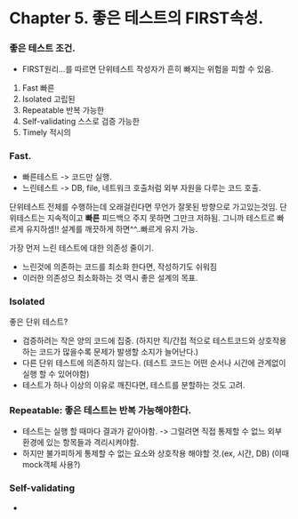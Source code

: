 # Chapter 5. 좋은 테스트의 FIRST속성. 

### 좋은 테스트 조건.
- FIRST원리...를 따르면 단위테스트 작성자가 흔히 빠지는 위험을 피할 수 있음.
1. Fast 빠른
2. Isolated 고립된
3. Repeatable 반복 가능한
4. Self-validating 스스로 검증 가능한
5. Timely 적시의


### Fast. 
- 빠른테스트 -> 코드만 실행.
- 느린테스트 -> DB, file, 네트워크 호출처럼 외부 자원을 다루는 코드 호출.

단위테스트 전체를 수행하는데 오래걸린다면 무언가 잘못된 방향으로 가고있는것임. 단위테스트는 지속적이고 **빠른** 피드백으 주지 못하면 그만크 저하됨.
그니까 테스트르 빠르게 유지하셈!! 설계를 깨끗하게 하면^^..빠르게 유지 가능.

가장 먼저 느린 테스트에 대한 의존성 줄이기.
- 느린것에 의존하는 코드를 최소화 한다면, 작성하기도 쉬워짐
- 이러한 의존성으 최소화하는 것 역시 좋은 설계의 목표.


### Isolated

좋은 단위 테스트? 
- 검증하려는 작은 양의 코드에 집중. (하지만 직/간접 적으로 테스트코드와 상호작용하는 코드가 많을수록 문제가 발생할 소지가 늘어난다.)
- 다른 단위 테스트에 의존하지 않는다. (테스트 코드는 어떤 순서나 시간에 관계없이 실행 할 수 있어야함)
- 테스트가 하나 이상의 이유로 깨진다면, 테스트를 분할하는 것도 고려.

### Repeatable: 좋은 테스트는 반복 가능해야한다.

- 테스트는 실행 할 때마다 결과가 같아야함. -> 그럴려면 직접 통제할 수 없느 외부 환경에 있는 항목들과 격리시켜야함. 
- 하지만 불가피하게 통제할 수 없는 요소와 상호작용 해야할 것.(ex, 시간, DB) (이때 mock객체 사용?) 


### Self-validating

- 

